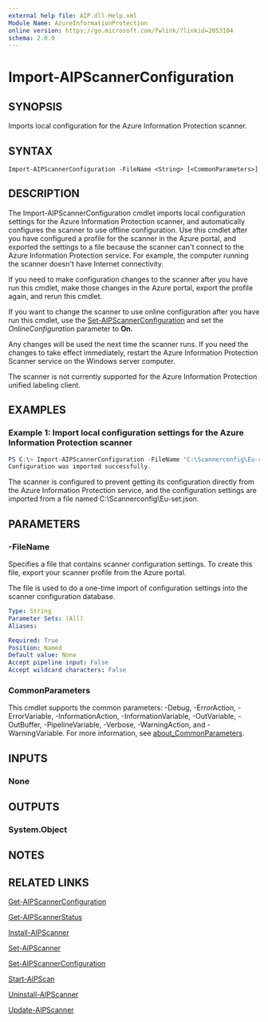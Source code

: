 ```yaml
---
external help file: AIP.dll-Help.xml
Module Name: AzureInformationProtection
online version: https://go.microsoft.com/fwlink/?linkid=2053104
schema: 2.0.0
---
```


# Import-AIPScannerConfiguration

## SYNOPSIS
Imports local configuration for the Azure Information Protection scanner.

## SYNTAX

```
Import-AIPScannerConfiguration -FileName <String> [<CommonParameters>]
```

## DESCRIPTION
The Import-AIPScannerConfiguration cmdlet imports local configuration settings for the Azure Information Protection scanner, and automatically configures the scanner to use offline configuration. Use this cmdlet after you have configured a profile for the scanner in the Azure portal, and exported the settings to a file because the scanner can't connect to the Azure Information Protection service. For example, the computer running the scanner doesn't have Internet connectivity.

If you need to make configuration changes to the scanner after you have run this cmdlet, make those changes in the Azure portal, export the profile again, and rerun this cmdlet.

If you want to change the scanner to use online configuration after you have run this cmdlet, use the [Set-AIPScannerConfiguration](./Set-AIPScannerConfiguration.md) and set the *OnlineConfiguration* parameter to **On**.

Any changes will be used the next time the scanner runs. If you need the changes to take effect immediately, restart the Azure Information Protection Scanner service on the Windows server computer.

The scanner is not currently supported for the Azure Information Protection unified labeling client.

## EXAMPLES

### Example 1: Import local configuration settings for the Azure Information Protection scanner
```powershell
PS C:\> Import-AIPScannerConfiguration -FileName "C:\Scannerconfig\Eu-set.json"
Configuration was imported successfully.

```

The scanner is configured to prevent getting its configuration directly from the Azure Information Protection service, and the configuration settings are imported from a file named C:\Scannerconfig\Eu-set.json.

## PARAMETERS

### -FileName
Specifies a file that contains scanner configuration settings. To create this file, export your scanner profile from the Azure portal.

The file is used to do a one-time import of configuration settings into the scanner configuration database.


```yaml
Type: String
Parameter Sets: (All)
Aliases:

Required: True
Position: Named
Default value: None
Accept pipeline input: False
Accept wildcard characters: False
```

### CommonParameters
This cmdlet supports the common parameters: -Debug, -ErrorAction, -ErrorVariable, -InformationAction, -InformationVariable, -OutVariable, -OutBuffer, -PipelineVariable, -Verbose, -WarningAction, and -WarningVariable.
For more information, see [about_CommonParameters](https://go.microsoft.com/fwlink/?LinkID=113216).

## INPUTS

### None

## OUTPUTS

### System.Object
## NOTES

## RELATED LINKS

[Get-AIPScannerConfiguration](./Get-AIPScannerConfiguration.md)

[Get-AIPScannerStatus](./Get-AIPScannerStatus.md)

[Install-AIPScanner](./Install-AIPScanner.md)

[Set-AIPScanner](./Set-AIPScanner.md)

[Set-AIPScannerConfiguration](./Set-AIPScannerConfiguration.md)

[Start-AIPScan](./Start-AIPScan.md)

[Uninstall-AIPScanner](./Uninstall-AIPScanner.md)

[Update-AIPScanner](./Update-AIPScanner.md)
